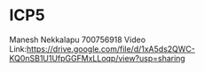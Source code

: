 # ICP5
Manesh Nekkalapu
700756918
Video Link:https://drive.google.com/file/d/1xA5ds2QWC-KQ0nSB1U1UfpGGFMxLLoqp/view?usp=sharing
